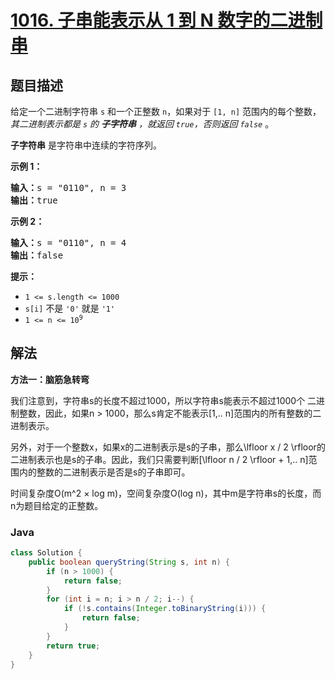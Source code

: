 # [1016. 子串能表示从 1 到 N 数字的二进制串](https://leetcode.cn/problems/binary-string-with-substrings-representing-1-to-n)

## 题目描述

<p>给定一个二进制字符串&nbsp;<code>s</code>&nbsp;和一个正整数&nbsp;<code>n</code>，如果对于&nbsp;<code>[1, n]</code>&nbsp;范围内的每个整数，<em>其二进制表示都是&nbsp;<code>s</code> 的 <strong>子字符串</strong> ，就返回 <code>true</code>，否则返回 <code>false</code>&nbsp;</em>。</p>

<p><strong>子字符串</strong>&nbsp;是字符串中连续的字符序列。</p>

<p><strong>示例 1：</strong></p>

<pre>
<strong>输入：</strong>s = "0110", n = 3
<strong>输出：</strong>true
</pre>

<p><strong>示例 2：</strong></p>

<pre>
<strong>输入：</strong>s = "0110", n = 4
<strong>输出：</strong>false
</pre>

<p><strong>提示：</strong></p>

<ul>
	<li><code>1 &lt;= s.length &lt;= 1000</code></li>
	<li><code>s[i]</code>&nbsp;不是&nbsp;<code>'0'</code>&nbsp;就是&nbsp;<code>'1'</code></li>
	<li><code>1 &lt;= n &lt;= 10<sup>9</sup></code></li>
</ul>

## 解法

**方法一：脑筋急转弯**

我们注意到，字符串s的长度不超过1000，所以字符串s能表示不超过1000个 二进制整数，因此，如果n > 1000，那么s肯定不能表示[1,.. n]范围内的所有整数的二进制表示。

另外，对于一个整数x，如果x的二进制表示是s的子串，那么\lfloor x / 2 \rfloor的二进制表示也是s的子串。因此，我们只需要判断[\lfloor n / 2 \rfloor + 1,.. n]范围内的整数的二进制表示是否是s的子串即可。

时间复杂度O(m^2 × log m)，空间复杂度O(log n)，其中m是字符串s的长度，而n为题目给定的正整数。

### **Java**

```java
class Solution {
    public boolean queryString(String s, int n) {
        if (n > 1000) {
            return false;
        }
        for (int i = n; i > n / 2; i--) {
            if (!s.contains(Integer.toBinaryString(i))) {
                return false;
            }
        }
        return true;
    }
}
```
